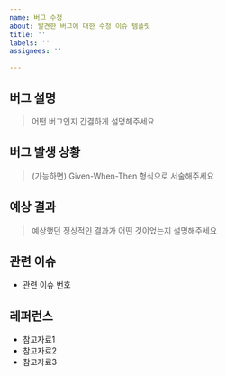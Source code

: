 ```yaml
---
name: 버그 수정
about: 발견한 버그에 대한 수정 이슈 템플릿
title: ''
labels: ''
assignees: ''

---
```


## 버그 설명

> 어떤 버그인지 간결하게 설명해주세요

## 버그 발생 상황

> (가능하면) Given-When-Then 형식으로 서술해주세요

## 예상 결과

> 예상했던 정상적인 결과가 어떤 것이었는지 설명해주세요

## 관련 이슈

- 관련 이슈 번호

## 레퍼런스

- 참고자료1
- 참고자료2
- 참고자료3

